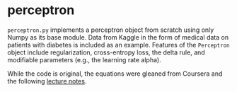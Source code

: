 # perceptron

`perceptron.py` implements a perceptron object from scratch using only Numpy as its base module. Data from Kaggle in the form of medical data on patients with diabetes is included as an example. Features of the `Perceptron` object include regularization, cross-entropy loss, the delta rule, and modifiable parameters (e.g., the learning rate alpha).

While the code is original, the equations were gleaned from Coursera and the following [lecture notes](http://www.cs.stir.ac.uk/courses/CSC9YF/lectures/ANN/3-DeltaRule.pdf).
